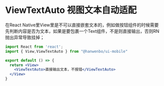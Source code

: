 # ViewTextAuto 视图文本自动适配

在React Native里View里是不可以直接嵌套文本的，例如做按钮组件的时候需要先判断内容是否为文本，如果是要包裹一个Text组件，不是则直接输出，否则RN抛出异常导致挂掉；

```jsx
import React from 'react';
import { View,ViewTextAuto } from "@hanwenbo/ui-mobile"

export default () => {
  return <View>
    <ViewTextAuto>直接输出文本，不报错</ViewTextAuto>
  </View>
}
```
